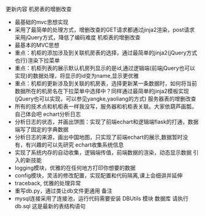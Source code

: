 更新内容
机房表的增删改查
* 最基础的mvc思想实现
* 采用了最简单的处理方式，增删改查的GET请求都通过jinja2渲染，post请求采用jQuery方式，降低了编码难度
机柜表的增删改查
* 最基本的MVC思想
* 重点：机柜的添加涉及到关联机房表的选择，通过最简单的jinja2(jQuery方式也行)渲染下拉菜单
* 重点：机柜列表的展示默认机房列显示的是id,通过逻辑端(前端jQuery也可以实现)的数据处理，将显示的id变为name,显示更优雅
* 重点：机柜的更新涉及到关联的机房表，选择更新某一条数据时，如何将当前数据所在的机房名在下拉菜单中选择中？同样通过最简单的jinja2模板实现(jQuery也可以实现，可以参见yangke,yaoliang的方式)
服务器表的增删改查
* 所有的技术点和机柜表一样我没写，服务器和机柜表关联。大家依葫芦画瓢，自己体会吧
echart分析日志
* 分析日志的状态，并画出饼图：实现了前端echart和逻辑端flask的打通，数据端写了固定的字典数据
* 分析日志的来源，画出中国地图，只实现了前端echart的展示,数据暂时没有，有兴趣的可以先研究
echart收集系统信息
* 实现了系统内存的自动收集，逻辑端传值，前端数据的渲染，动态显示数据
引入的新技能
* logging模块，优雅的在任何地方打印你想要的数据
* config模块，灵活的修改配置，实现配置和代码隔离,课上会细讲并延伸
* traceback, 优雅的处理异常
* 重写db.py，通过类让db文件更通用
备注
* mysql连接采用了连接池，运行代码需要安装 DBUtils 模块
数据库
请执行 db.sql 这是最新的表结构语句
